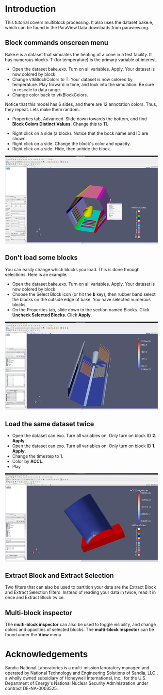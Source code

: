 Introduction
============

This tutorial covers multiblock processing. It also uses the dataset
bake.e, which can be found in the ParaView Data downloads from
paraview.org.

Block commands onscreen menu
----------------------------

Bake.e is a dataset that simulates the heating of a cone in a test
facility. It has numerous blocks. T (for temperature) is the primary
variable of interest.

-   Open the dataset bake.exo. Turn on all variables. Apply. Your
    dataset is now colored by block.
-   Change vtkBlockColors to T. Your dataset is now colored by
    temperature. Play forward in time, and look into the simulation. Be
    sure to rescale to data range.
-   Change color back to vtkBlockColors.

Notice that this model has 6 sides, and there are 12 annotation colors.
Thus, they repeat. Lets make them random.

-   Properties tab, Advanced. Slide down towards the bottom, and find
    **Block Colors Distinct Values**. Change this to **11**.

<!-- -->

-   Right click on a side (a block). Notice that the bock name and ID
    are shown.
-   Right click on a side. Change the block\'s color and opacity.
-   Right click on a side. Hide, then unhide the block.

![](advanced_multiblock_1.png "advanced_multiblock_1.png")

Don\'t load some blocks
-----------------------

You can easily change which blocks you load. This is done through
selections. Here is an example.

-   Open the dataset bake.exo. Turn on all variables. Apply. Your
    dataset is now colored by block.
-   Choose the Select Block icon (or hit the **b** key), then rubber
    band select the blocks on the outside edge of bake. You have
    selected numerous blocks.
-   On the Properties tab, slide down to the section named Blocks. Click
    **Uncheck Selected Blocks**. Click **Apply**.

![](advanced_multiblock_2.png "advanced_multiblock_2.png")

Load the same dataset twice
---------------------------

-   Open the dataset can.exo. Turn all variables on. Only turn on block
    ID **2**. **Apply**.
-   Open the dataset can.exo. Turn all variables on. Only turn on block
    ID **1**. **Apply**.
-   Change the timestep to 1.
-   Color by **ACCL**.
-   Play

![](advanced_multiblock_3.png "advanced_multiblock_3.png")

Extract Block and Extract Selection
-----------------------------------

Two filters that can also be used to partition your data are the Extract
Block and Extract Selection filters. Instead of reading your data in
twice, read it in once and Extract Block twice.

Multi-block inspector
---------------------

The **multi-block inspector** can also be used to toggle visibility, and
change colors and opacities of selected blocks. The **multi-block
inspector** can be found under the **View** menu.

Acknowledgements
================

Sandia National Laboratories is a multi-mission laboratory managed and
operated by National Technology and Engineering Solutions of Sandia,
LLC., a wholly owned subsidiary of Honeywell International, Inc., for
the U.S. Department of Energy's National Nuclear Security Administration
under contract DE-NA-0003525.
